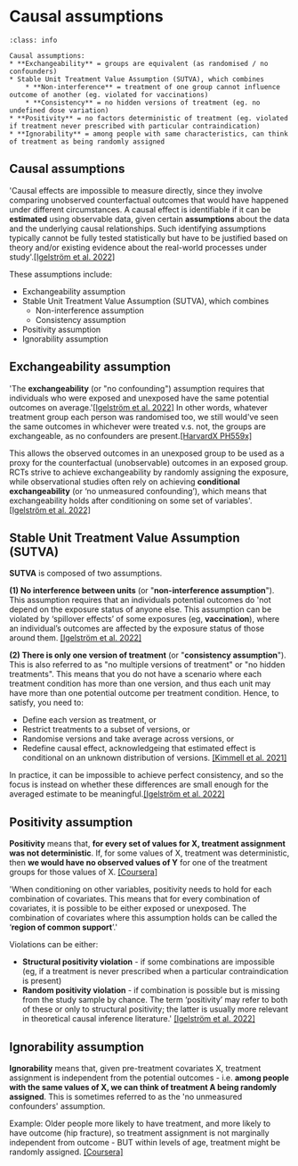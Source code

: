# Causal assumptions

`````{admonition} Executive summary
:class: info

Causal assumptions:
* **Exchangeability** = groups are equivalent (as randomised / no confounders)
* Stable Unit Treatment Value Assumption (SUTVA), which combines
    * **Non-interference** = treatment of one group cannot influence outcome of another (eg. violated for vaccinations)
    * **Consistency** = no hidden versions of treatment (eg. no undefined dose variation)
* **Positivity** = no factors deterministic of treatment (eg. violated if treatment never prescribed with particular contraindication)
* **Ignorability** = among people with same characteristics, can think of treatment as being randomly assigned

`````

## Causal assumptions

'Causal effects are impossible to measure directly, since they involve comparing unobserved counterfactual outcomes that would have happened under different circumstances. A causal effect is identifiable if it can be **estimated** using observable data, given certain **assumptions** about the data and the underlying causal relationships. Such identifying assumptions typically cannot be fully tested statistically but have to be justified based on theory and/or existing evidence about the real-world processes under study'.[[Igelström et al. 2022]](https://doi.org/10.1136/jech-2022-219267)

These assumptions include:
* Exchangeability assumption
* Stable Unit Treatment Value Assumption (SUTVA), which combines
    * Non-interference assumption
    * Consistency assumption
* Positivity assumption
* Ignorability assumption

## Exchangeability assumption

'The **exchangeability** (or "no confounding") assumption requires that individuals who were exposed and unexposed have the same potential outcomes on average.'[[Igelström et al. 2022]](https://doi.org/10.1136/jech-2022-219267) In other words, whatever treatment group each person was randomised too, we still would've seen the same outcomes in whichever were treated v.s. not, the groups are exchangeable, as no confounders are present.[[HarvardX PH559x]](https://learning.edx.org/course/course-v1:HarvardX+PH559x+2T2020/home)

This allows the observed outcomes in an unexposed group to be used as a proxy for the counterfactual (unobservable) outcomes in an exposed group. RCTs strive to achieve exchangeability by randomly assigning the exposure, while observational studies often rely on achieving **conditional exchangeability** (or ‘no unmeasured confounding’), which means that exchangeability holds after conditioning on some set of variables'. [[Igelström et al. 2022]](https://doi.org/10.1136/jech-2022-219267)

## Stable Unit Treatment Value Assumption (SUTVA)

**SUTVA** is composed of two assumptions.

**(1) No interference between units** (or "**non-interference assumption**"). This assumption requires that an individuals potential outcomes do 'not depend on the exposure status of anyone else. This assumption can be violated by ‘spillover effects’ of some exposures (eg, **vaccination**), where an individual’s outcomes are affected by the exposure status of those around them. [[Igelström et al. 2022]](https://doi.org/10.1136/jech-2022-219267)

**(2) There is only one version of treatment** (or "**consistency assumption**").  This is also referred to as "no multiple versions of treatment" or "no hidden treatments". This means that you do not have a scenario where each treatment condition has more than one version, and thus each unit may have more than one potential outcome per treatment condition. Hence, to satisfy, you need to:
* Define each version as treatment, or
* Restrict treatments to a subset of versions, or
* Randomise versions and take average across versions, or
* Redefine causal effect, acknowledgeing that estimated effect is conditional on an unknown distribution of versions. [[Kimmell et al. 2021]](https://doi.org/10.1016/j.tree.2021.08.008)

In practice, it can be impossible to achieve perfect consistency, and so the focus is instead on whether these differences are small enough for the averaged estimate to be meaningful.[[Igelström et al. 2022]](https://doi.org/10.1136/jech-2022-219267)

## Positivity assumption

**Positivity** means that, **for every set of values for X, treatment assignment was not deterministic**. If, for some values of X, treatment was deterministic, then **we would have no observed values of Y** for one of the treatment groups for those values of X. [[Coursera]](https://www.coursera.org/learn/crash-course-in-causality/lecture/f5LPB/causal-assumptions)

'When conditioning on other variables, positivity needs to hold for each combination of covariates. This means that for every combination of covariates, it is possible to be either exposed or unexposed. The combination of covariates where this assumption holds can be called the ‘**region of common support**’.'

Violations can be either:
* **Structural positivity violation** - if some combinations are impossible (eg, if a treatment is never prescribed when a particular contraindication is present)
* **Random positivity violation** - if combination is possible but is missing from the study sample by chance. The term ‘positivity’ may refer to both of these or only to structural positivity; the latter is usually more relevant in theoretical causal inference literature.' [[Igelström et al. 2022]](https://doi.org/10.1136/jech-2022-219267)

## Ignorability assumption

**Ignorability** means that, given pre-treatment covariates X, treatment assignment is independent from the potential outcomes - i.e. **among people with the same values of X, we can think of treatment A being randomly assigned**. This is sometimes referred to as the 'no unmeasured confounders' assumption.

Example: Older people more likely to have treatment, and more likely to have outcome (hip fracture), so treatment assignment is not marginally independent from outcome - BUT within levels of age, treatment might be randomly assigned. [[Coursera]](https://www.coursera.org/learn/crash-course-in-causality/lecture/f5LPB/causal-assumptions)
